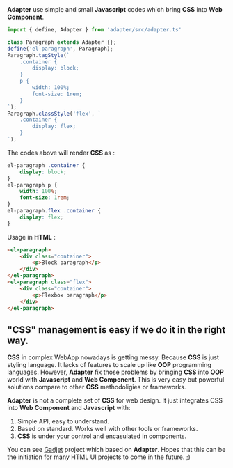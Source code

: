 <div style="margin-top: 2rem; width: 100%;"></div>

**Adapter** use simple and small **Javascript** codes which bring **CSS**
into **Web Component**.
```js
import { define, Adapter } from 'adapter/src/adapter.ts'

class Paragraph extends Adapter {};
define('el-paragraph', Paragraph);
Paragraph.tagStyle(`
    .container {
        display: block;
    }
    p {
        width: 100%;
        font-size: 1rem;
    }
`);
Paragraph.classStyle('flex', `
    .container {
        display: flex;
    }
`);
```

The codes above will render **CSS** as :

```css
el-paragraph .container {
    display: block;
}
el-paragraph p {
    width: 100%;
    font-size: 1rem;
}
el-paragraph.flex .container {
    display: flex;
}
```

Usage in **HTML** :

```html
<el-paragraph>
    <div class="container">
        <p>Block paragraph</p>
    </div>
</el-paragraph>
<el-paragraph class="flex">
    <div class="container">
        <p>Flexbox paragraph</p>
    </div>
</el-paragraph>
```

## "CSS" management is easy if we do it in the right way.

**CSS** in complex WebApp nowadays is getting messy. Because **CSS**
is just styling language. It lacks of features to scale up like
**OOP** programming languages. However, **Adapter** fix those problems by bringing **CSS** into **OOP**
world with **Javascript** and **Web Component**. This is very easy but powerful solutions compare to other **CSS** methodoligies
or frameworks.

**Adapter** is not a complete set of **CSS** for web design. It just integrates
CSS into **Web Component** and **Javascript** with:

1. Simple API, easy to understand.
2. Based on standard. Works well with other tools or frameworks.
3. **CSS** is under your control and encasulated in components.

You can see [Gadjet](https://nitipit.github.io/gadjet/index.html) project
which based on **Adapter**. Hopes that this can be the initiation for many
HTML UI projects to come in the future. ;)